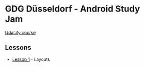 # GDG Düsseldorf - Android Study Jam

[Udacity course](https://www.udacity.com/course/android-development-for-beginners--ud837)

## Lessons

- [Lesson 1](https://github.com/passsy/gdg-dus-study-jam/tree/Lesson1) - Layouts
